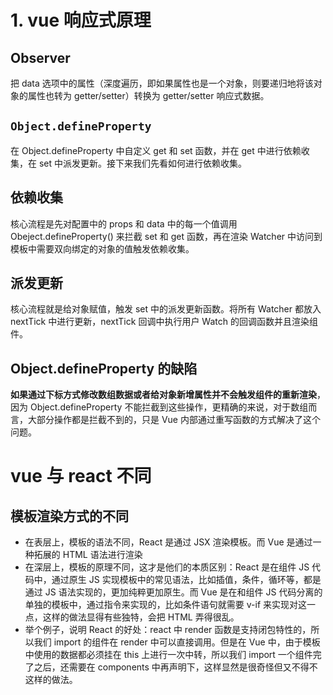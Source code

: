 # 1. vue 响应式原理

## Observer

把 data 选项中的属性（深度遍历，即如果属性也是一个对象，则要递归地将该对象的属性也转为 getter/setter）转换为 getter/setter 响应式数据。

## `Object.defineProperty`

在 Object.defineProperty 中自定义 get 和 set 函数，并在 get 中进行依赖收集，在 set 中派发更新。接下来我们先看如何进行依赖收集。

## 依赖收集

核心流程是先对配置中的 props 和 data 中的每一个值调用 Obeject.defineProperty() 来拦截 set 和 get 函数，再在渲染 Watcher 中访问到模板中需要双向绑定的对象的值触发依赖收集。

## 派发更新

核心流程就是给对象赋值，触发 set 中的派发更新函数。将所有 Watcher 都放入 nextTick 中进行更新，nextTick 回调中执行用户 Watch 的回调函数并且渲染组件。

## Object.defineProperty 的缺陷

**如果通过下标方式修改数组数据或者给对象新增属性并不会触发组件的重新渲染**，因为 Object.defineProperty 不能拦截到这些操作，更精确的来说，对于数组而言，大部分操作都是拦截不到的，只是 Vue 内部通过重写函数的方式解决了这个问题。

# vue 与 react 不同

## 模板渲染方式的不同

- 在表层上，模板的语法不同，React 是通过 JSX 渲染模板。而 Vue 是通过一种拓展的 HTML 语法进行渲染
- 在深层上，模板的原理不同，这才是他们的本质区别：React 是在组件 JS 代码中，通过原生 JS 实现模板中的常见语法，比如插值，条件，循环等，都是通过 JS 语法实现的，更加纯粹更加原生。而 Vue 是在和组件 JS 代码分离的单独的模板中，通过指令来实现的，比如条件语句就需要 v-if 来实现对这一点，这样的做法显得有些独特，会把 HTML 弄得很乱。
- 举个例子，说明 React 的好处：react 中 render 函数是支持闭包特性的，所以我们 import 的组件在 render 中可以直接调用。但是在 Vue 中，由于模板中使用的数据都必须挂在 this 上进行一次中转，所以我们 import 一个组件完了之后，还需要在 components 中再声明下，这样显然是很奇怪但又不得不这样的做法。
